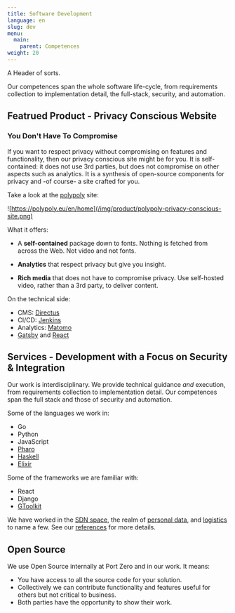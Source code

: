 ```yaml
---
title: Software Development
language: en
slug: dev
menu:
  main:
    parent: Competences
weight: 20
---
```


<p class="lead">
   A Header of sorts.
</p>

Our competences span the whole software life-cycle, from requirements collection to implementation detail, the full-stack, security, and automation.

## Featrued Product - Privacy Conscious Website

### You Don't Have To Compromise

If you want to respect privacy without compromising on features and functionality, then our privacy conscious site might be for you.
It is self-contained: it does not use 3rd parties, but does not compromise on other aspects such as analytics.
It is a synthesis of open-source components for privacy and -of course- a site crafted for you.

Take a look at the [polypoly](https://polypoly.eu/en/home) site:

![https://polypoly.eu/en/home](/img/product/polypoly-privacy-conscious-site.png)

What it offers:

- A **self-contained** package down to fonts.
Nothing is fetched from across the Web.
Not video and not fonts.

- **Analytics** that respect privacy but give you insight.

- **Rich media** that does not have to compromise privacy.
Use self-hosted video, rather than a 3rd party, to deliver content.

On the technical side:

- CMS: [Directus](https://directus.io/)
- CI/CD: [Jenkins](https://www.jenkins.io/)
- Analytics: [Matomo](https://matomo.org/)
- [Gatsby](https://www.gatsbyjs.org/) and [React](https://reactjs.org/)

## Services - Development with a Focus on Security & Integration

Our work is interdisciplinary.
We provide technical guidance _and_ execution, from requirements collection to implementation detail.
Our competences span the full stack and those of security and automation.

Some of the languages we work in:

- Go
- Python
- JavaScript
- [Pharo](https://pharo.org/)
- [Haskell](https://www.haskell.org/)
- [Elixir](https://elixir-lang.org/)

Some of the frameworks we are familiar with:

- React
- Django
- [GToolkit](https://gtoolkit.com/)

We have worked in the [SDN space](/references/wobcom), the realm of [personal data](/references/polypoly), and [logistics](/references/saloodo) to name a few.
See our [references](/references) for more details.

## Open Source

We use Open Source internally at Port Zero and in our work.
It means:

- You have access to all the source code for your solution.
- Collectively we can contribute functionality and features useful for others but not critical to business.
- Both parties have the opportunity to show their work.